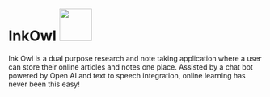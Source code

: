 # InkOwl <img width="64" height="64" src="https://github.com/Eli-J-Paris/InkOwl/assets/130601227/c3eaf981-8a7d-4993-9ea5-d168bfe21437">
Ink Owl is a dual purpose research and note taking application where a user can store their online articles and notes one place. Assisted by a chat bot powered by Open AI and text to speech integration, online learning has never been this easy! 

